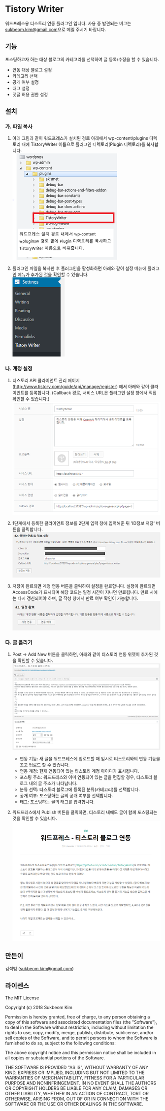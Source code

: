<link href="markdown.css" rel="stylesheet"></link>

# Tistory Writer
워드프레스용 티스토리 연동 플러그인 입니다.
사용 중 발견되는 버그는 <sukbeom.kim@gmail.com>으로 메일 주시기 바랍니다.

## 기능
포스팅하고자 하는 대상 블로그의 카테고리를 선택하여 글 등록/수정을 할 수 있습니다.
* 연동 대상 블로그 설정
* 카테고리 선택
* 공개 여부 설정
* 태그 설정
* 댓글 허용 권한 설정

## 설치
### 가. 파일 복사
1. 아래 그림과 같이 워드프레스가 설치된 경로 아래에서 wp-content\plugins 디렉토리 내에 TistoryWriter 이름으로 플러그인 디렉토리(Plugin 디렉토리)를 복사합니다.<br/>
![](https://github.com/seokbeomKim/TistoryWriter/blob/asset/installPath.PNG?raw=true)

2. 플러그인 파일을 복사한 후 플러그인을 활성화하면 아래와 같이 설정 메뉴에 플러그인 메뉴가 추가된 것을 확인할 수 있습니다.<br/>
![](https://github.com/seokbeomKim/TistoryWriter/blob/asset/step0.png?raw=true)

### 나. 계정 설정
1. 티스토리 API 클라이언트 관리 페이지 (<a href=http://www.tistory.com/guide/api/manage/register>http://www.tistory.com/guide/api/manage/register</a>) 에서 아래와 같이 클라이언트를 등록합니다. (Callback 경로, 서비스 URL은 플러그인 설정 창에서 직접 확인할 수 있습니다.)<br/>
![](https://github.com/seokbeomKim/TistoryWriter/blob/asset/step1.PNG?raw=true)

2. 1단계에서 등록한 클라이언트 정보를 2단계 입력 창에 입력해준 뒤 'ID정보 저장' 버튼을 클릭합니다.<br/>
![](https://github.com/seokbeomKim/TistoryWriter/blob/asset/step2.PNG?raw=true)

3. 저장이 완료되면 계정 연동 버튼을 클릭하여 설정을 완료합니다. 설정이 완료되면 AccessCode가 표시되며 해당 코드는 일정 시간이 지나면 만료됩니다. 만료 시에는 다시 갱신되어야 하며, 글 작성 창에서 만료 여부 확인이 가능합니다.<br/>
![](https://github.com/seokbeomKim/TistoryWriter/blob/asset/step3.PNG?raw=true)

### 다. 글 올리기
1. Post -> Add New 버튼을 클릭하면, 아래와 같이 티스토리 연동 위젯이 추가된 것을 확인할 수 있습니다.<br/>
![](https://github.com/seokbeomKim/TistoryWriter/blob/asset/step4.PNG?raw=true)
    - 연동 기능: 새 글을 워드프레스에 업로드할 때 임시로 티스토리와의 연동 기능을 끄고 업로드 할 수 있습니다.
    - 연동 계정: 현재 연동되어 있는 티스토리 계정 아이디가 표시됩니다.
    - 포스팅 주소: 워드프레스와 이미 연동되어 있는 글을 편집할 경우, 티스토리 블로그 내의 글 주소가 나타납니다.
    - 분류 선택: 티스토리 블로그에 등록된 분류(카테고리)를 선택합니다.
    - 공개 여부: 포스팅하는 글의 공개 여부를 선택합니다.
    - 태그: 포스팅하는 글의 태그를 입력합니다.

2. 워드프레스에서 Publish 버튼을 클릭하면, 티스토리 내에도 글이 함께 포스팅되는 것을 확인할 수 있습니다.<br/>
![](https://github.com/seokbeomKim/TistoryWriter/blob/asset/step6.PNG?raw=true)


## 만든이
김석범 (<sukbeom.kim@gmail.com>)

## 라이센스
The MIT License

Copyright (c) 2018 Sukbeom Kim

Permission is hereby granted, free of charge, to any person obtaining a copy
of this software and associated documentation files (the "Software"), to deal
in the Software without restriction, including without limitation the rights
to use, copy, modify, merge, publish, distribute, sublicense, and/or sell
copies of the Software, and to permit persons to whom the Software is
furnished to do so, subject to the following conditions:

The above copyright notice and this permission notice shall be included in
all copies or substantial portions of the Software.

THE SOFTWARE IS PROVIDED "AS IS", WITHOUT WARRANTY OF ANY KIND, EXPRESS OR
IMPLIED, INCLUDING BUT NOT LIMITED TO THE WARRANTIES OF MERCHANTABILITY,
FITNESS FOR A PARTICULAR PURPOSE AND NONINFRINGEMENT. IN NO EVENT SHALL THE
AUTHORS OR COPYRIGHT HOLDERS BE LIABLE FOR ANY CLAIM, DAMAGES OR OTHER
LIABILITY, WHETHER IN AN ACTION OF CONTRACT, TORT OR OTHERWISE, ARISING FROM,
OUT OF OR IN CONNECTION WITH THE SOFTWARE OR THE USE OR OTHER DEALINGS IN
THE SOFTWARE.
